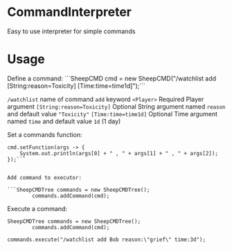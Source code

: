 # CommandInterpreter

Easy to use interpreter for simple commands

<h1> Usage </h1>
Define a command:
```SheepCMD cmd = new SheepCMD("/watchlist add <Player> [String:reason=Toxicity] [Time:time=time1d]");```

```/watchlist``` name of command
```add``` keyword
```<Player>``` Required Player argument
```[String:reason=Toxicity]``` Optional String argument named ```reason``` and default value ```"Toxicity"```
```[Time:time=time1d]``` Optional Time argument named ```time``` and default value ```1d``` (1 day)

Set a commands function:
```
cmd.setFunction(args -> {
    System.out.println(args[0] + " , " + args[1] + " , " + args[2]);
});```


Add command to executor:

```SheepCMDTree commands = new SheepCMDTree();
        commands.addCommand(cmd);
```

Execute a command:
```
SheepCMDTree commands = new SheepCMDTree();
        commands.addCommand(cmd);

commands.execute("/watchlist add Bob reason:\"grief\" time:3d");
```


